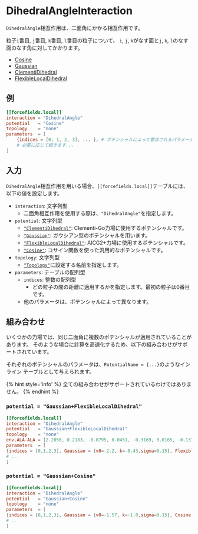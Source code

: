 # DihedralAngleInteraction

`DihedralAngle`相互作用は、二面角にかかる相互作用です。

粒子`i`番目, `j`番目, `k`番目, `l`番目の粒子について、
`i`, `j`, `k`がなす面と`j`, `k`, `l`のなす面のなす角に対してかかります。

- [Cosine](CosinePotential.md)
- [Gaussian](GaussianPotential.md)
- [ClementiDihedral](ClementiDihedralPotential.md)
- [FlexibleLocalDihedral](FlexibleLocalDihedral.md)

## 例

```toml
[[forcefields.local]]
interaction = "DihedralAngle"
potential   = "Cosine"
topology    = "none"
parameters  = [
    {indices = [0, 1, 2, 3], ... }, # ポテンシャルによって要求されるパラメータは変化します。
    # 必要に応じて続きます...
]
```

## 入力

`DihedralAngle`相互作用を用いる場合、`[[forcefields.local]]`テーブルには、以下の値を設定します。

- `interaction`: 文字列型
  - 二面角相互作用を使用する際は、`"DihedralAngle"`を指定します。
- `potential`: 文字列型
  - [`"ClementiDihedral"`](ClementiDihedralPotential.md): Clementi-Go力場に使用するポテンシャルです。
  - [`"Gaussian"`](GaussianPotential.md): ガウシアン型のポテンシャルを用います。
  - [`"FlexibleLocalDihedral"`](FlexibleLocalDihedral.md): AICG2+力場に使用するポテンシャルです。
  - [`"Cosine"`](CosinePotential.md): コサイン関数を使った汎用的なポテンシャルです。
- `topology`: 文字列型
  - [`"Topology"`](Topology.md)に設定する名前を指定します。
- `parameters`: テーブルの配列型
  - `indices`: 整数の配列型
    - どの粒子の間の距離に適用するかを指定します。最初の粒子は0番目です。
  - 他のパラメータは、ポテンシャルによって異なります。

## 組み合わせ

いくつかの力場では、同じ二面角に複数のポテンシャルが適用されていることがあります。
そのような場合に計算を高速化するため、以下の組み合わせがサポートされています。

それぞれのポテンシャルのパラメータは、`PotentialName = {...}`のようなインライン
テーブルとして与えられます。

{% hint style='info' %}
全ての組み合わせがサポートされているわけではありません。
{% endhint %}

### `potential = "Gaussian+FlexibleLocalDihedral"`

```toml
[[forcefields.local]]
interaction = "DihedralAngle"
potential   = "Gaussian+FlexibleLocalDihedral"
topology    = "none"
env.ALA-ALA = [2.2056, 0.2183, -0.0795, 0.0451, -0.3169, 0.0165, -0.1375]
parameters  = [
{indices = [0,1,2,3], Gaussian = {v0=-2.2, k=-0.43,sigma=0.15}, FlexibleLocalDihedral = {k=1.0, coef="ALA-ALA"}},
# ...
]
```

### `potential = "Gaussian+Cosine"`

```toml
[[forcefields.local]]
interaction = "DihedralAngle"
potential   = "Gaussian+Cosine"
topology    = "none"
parameters  = [
{indices = [0,1,2,3], Gaussian = {v0=-1.57, k=-1.0,sigma=0.15}, Cosine = {k=1.0, n=1, v0 = 1.57}},
# ...
]
```


